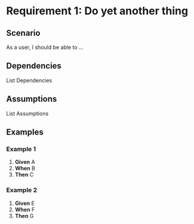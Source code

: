 # Requirement 1: Do yet another thing

## Scenario

As a user, I should be able to ...

## Dependencies

List Dependencies

## Assumptions

List Assumptions

## Examples

### Example 1

1. **Given** A
2. **When** B
3. **Then** C

### Example 2

1. **Given** E
2. **When** F
3. **Then** G
